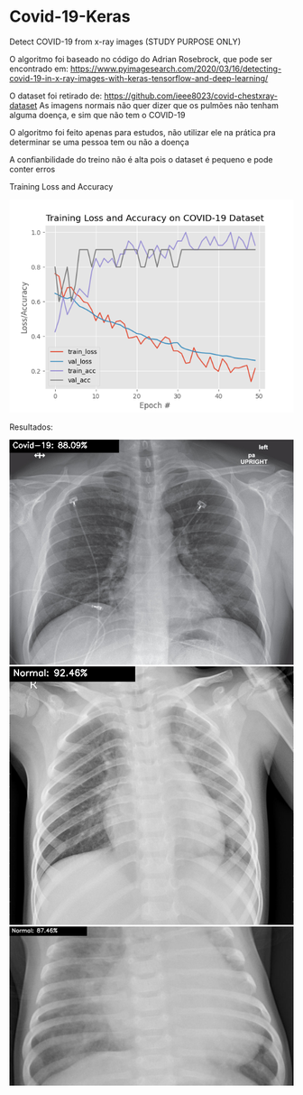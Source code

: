 # Covid-19-Keras
Detect COVID-19 from x-ray images (STUDY PURPOSE ONLY)

O algoritmo foi baseado no código do Adrian Rosebrock, que pode ser encontrado em:
https://www.pyimagesearch.com/2020/03/16/detecting-covid-19-in-x-ray-images-with-keras-tensorflow-and-deep-learning/

O dataset foi retirado de:
https://github.com/ieee8023/covid-chestxray-dataset
As imagens normais não quer dizer que os pulmões não tenham alguma doença, e sim que não tem o COVID-19

O algoritmo foi feito apenas para estudos, não utilizar ele na prática pra determinar se uma pessoa tem ou não a doença

A confianbilidade do treino não é alta pois o dataset é pequeno e pode conter erros


Training Loss and Accuracy

![Training Loss and Accuracy](https://github.com/parucker/Covid-19-Keras/blob/master/grafic.png)

Resultados:

![Result 0](https://github.com/parucker/Covid-19-Keras/blob/master/Results/result0.png)
![Result 1](https://github.com/parucker/Covid-19-Keras/blob/master/Results/result1.png)
![Result 2](https://github.com/parucker/Covid-19-Keras/blob/master/Results/result2.png)
